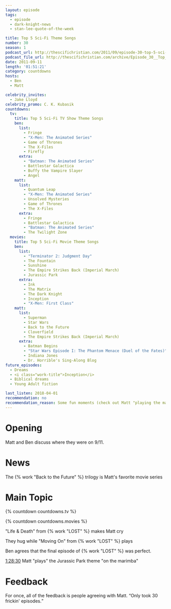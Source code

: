 ```yaml
---
layout: episode
tags:
  - episode
  - dark-knight-news
  - stan-lee-quote-of-the-week

title: Top 5 Sci-Fi Theme Songs
number: 30
season: 1
podcast_url: http://thescifichristian.com/2011/09/episode-30-top-5-sci-fi-theme-songs/
podcast_file_url: http://thescifichristian.com/archive/Episode_30__Top_5_Sci-Fi_Theme_Songs.mp3
date: 2011-09-11
length: '01:51:21'
category: countdowns
hosts:
  - Ben
  - Matt

celebrity_invites: 
  - Jake Lloyd 
celebrity_promo: C. K. Kubasik
countdowns:
  tv:
    title: Top 5 Sci-Fi TV Show Theme Songs
    ben:
      list:
        - Fringe
        - "X-Men: The Animated Series"
        - Game of Thrones
        - The X-Files
        - Firefly
      extra:
        - "Batman: The Animated Series"
        - Battlestar Galactica 
        - Buffy the Vampire Slayer
        - Angel
    matt: 
      list:
        - Quantum Leap
        - "X-Men: The Animated Series"
        - Unsolved Mysteries
        - Game of Thrones 
        - The X-Files 
      extra:
        - Fringe
        - Battlestar Galactica 
        - "Batman: The Animated Series"
        - The Twilight Zone 
  movies:
    title: Top 5 Sci-Fi Movie Theme Songs
    ben:
      list:
        - "Terminator 2: Judgment Day"
        - The Fountain
        - Sunshine
        - The Empire Strikes Back (Imperial March)
        - Jurassic Park
      extra:
        - Ink
        - The Matrix
        - The Dark Knight
        - Inception
        - "X-Men: First Class"
    matt: 
      list:
        - Superman
        - Star Wars
        - Back to the Future
        - Cloverfield
        - The Empire Strikes Back (Imperial March) 
      extra:
        - Batman Begins
        - "Star Wars Episode I: The Phantom Menace (Duel of the Fates)"
        - Indiana Jones
        - Dr. Horrible's Sing-Along Blog
future_episodes: 
  - Dreams
  - <i class="work-title">Inception</i> 
  - Biblical dreams
  - Young Adult fiction

last_listen: 2018-04-01
recommendation: no
recommendation_reason: Some fun moments (check out Matt "playing the marimba"), but not otherwise memorable.
---
```

# Opening
Matt and Ben discuss where they were on 9/11.



# News
The {% work "Back to the Future" %} trilogy is Matt's favorite movie series



# Main Topic

{% countdown countdowns.tv %}

{% countdown countdowns.movies %}

"Life & Death" from {% work "LOST" %} makes Matt cry

They hug while "Moving On" from {% work "LOST" %} plays

Ben agrees that the final episode of {% work "LOST" %} was perfect. 

<a class="timestamp tag is-medium is-rounded is-primary" href="http://thescifichristian.com/2011/09/episode-30-top-5-sci-fi-theme-songs/#t=1:28:30">1:28:30</a> Matt "plays" the Jurassic Park theme "on the marimba"



# Feedback

<div class="quote">
  <span class="quote-context is-size-6">For once, all of the feedback is people agreeing with Matt. </span>
  <q class="matt">Only took 30 frickin' episodes.</q>
</div>